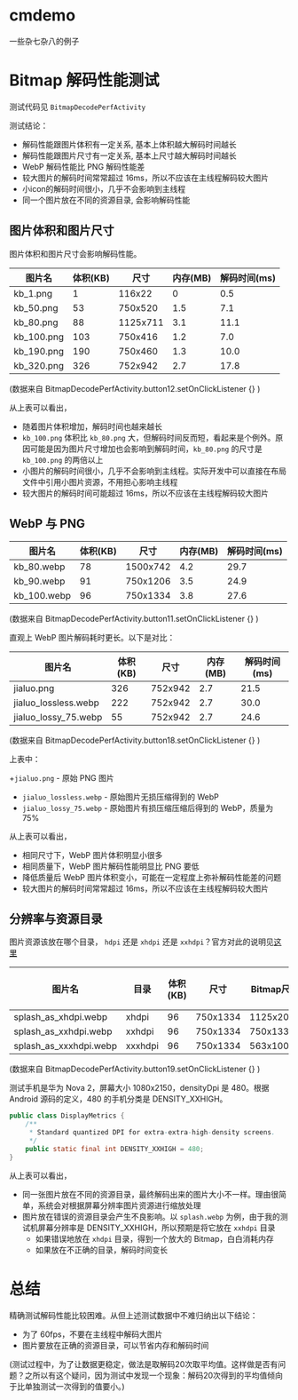 # cmdemo
一些杂七杂八的例子

# Bitmap 解码性能测试

测试代码见 `BitmapDecodePerfActivity`

测试结论：

+ 解码性能跟图片体积有一定关系, 基本上体积越大解码时间越长
+ 解码性能跟图片尺寸有一定关系, 基本上尺寸越大解码时间越长
+ WebP 解码性能比 PNG 解码性能差
+ 较大图片的解码时间常常超过 16ms，所以不应该在主线程解码较大图片
+ 小icon的解码时间很小，几乎不会影响到主线程
+ 同一个图片放在不同的资源目录, 会影响解码性能

## 图片体积和图片尺寸

图片体积和图片尺寸会影响解码性能。

|图片名      |体积(KB)|尺寸     |内存(MB)|解码时间(ms)|
|-----------|-------|--------|-------|-----------|
|kb_1.png   |1      |116x22  |0      |0.5        |
|kb_50.png  |53     |750x520 |1.5    |7.1        |
|kb_80.png  |88     |1125x711|3.1    |11.1       |
|kb_100.png |103    |750x416 |1.2    |7.0        |
|kb_190.png |190    |750x460 |1.3    |10.0       |
|kb_320.png |326    |752x942 |2.7    |17.8       |

(数据来自 BitmapDecodePerfActivity.button12.setOnClickListener {} )

从上表可以看出，

+ 随着图片体积增加，解码时间也越来越长
+ `kb_100.png` 体积比 `kb_80.png` 大，但解码时间反而短，看起来是个例外。原因可能是因为图片尺寸增加也会影响到解码时间，`kb_80.png` 的尺寸是 `kb_100.png` 的两倍以上
+ 小图片的解码时间很小，几乎不会影响到主线程。实际开发中可以直接在布局文件中引用小图片资源，不用担心影响主线程
+ 较大图片的解码时间可能超过 16ms，所以不应该在主线程解码较大图片

## WebP 与 PNG

|图片名      |体积(KB)|尺寸     |内存(MB)|解码时间(ms)|
|-----------|-------|--------|-------|-----------|
|kb_80.webp |78     |1500x742|4.2    |29.7       |
|kb_90.webp |91     |750x1206|3.5    |24.9       |
|kb_100.webp|96     |750x1334|3.8    |27.6       |

(数据来自 BitmapDecodePerfActivity.button11.setOnClickListener {} )

直观上 WebP 图片解码耗时更长。以下是对比：

|图片名                |体积(KB)|尺寸      |内存(MB)|解码时间(ms)|
|---------------------|-------|---------|-------|-----------|
|jialuo.png           |326    |752x942  |2.7    |21.5       |
|jialuo_lossless.webp |222    |752x942  |2.7    |30.0       |
|jialuo_lossy_75.webp |55     |752x942  |2.7    |24.6       |

(数据来自 BitmapDecodePerfActivity.button18.setOnClickListener {} )

上表中：

+`jialuo.png` - 原始 PNG 图片
+ `jialuo_lossless.webp` - 原始图片无损压缩得到的 WebP
+ `jialuo_lossy_75.webp` - 原始图片有损压缩压缩后得到的 WebP，质量为75%

从上表可以看出，

+ 相同尺寸下，WebP 图片体积明显小很多
+ 相同质量下，WebP 图片解码性能明显比 PNG 要低
+ 降低质量后 WebP 图片体积变小，可能在一定程度上弥补解码性能差的问题
+ 较大图片的解码时间常常超过 16ms，所以不应该在主线程解码较大图片

## 分辨率与资源目录
图片资源该放在哪个目录， `hdpi` 还是 `xhdpi` 还是 `xxhdpi`？官方对此的说明见[这里](#)

|图片名                  |目录    |体积(KB)|尺寸      |Bitmap尺寸|内存(MB)|解码时间(ms)|
|-----------------------|-------|-------|----------|---------|-------|-----------|
|splash_as_xhdpi.webp   |xhdpi  |96     |750x1334  |1125x2001|8.6    |82.4      |
|splash_as_xxhdpi.webp  |xxhdpi |96     |750x1334  |750x1334 |3.8    |27.1      |
|splash_as_xxxhdpi.webp |xxxhdpi|96     |750x1334  |563x1001 |2.1    |40.0      |

(数据来自 BitmapDecodePerfActivity.button19.setOnClickListener {} )

测试手机是华为 Nova 2，屏幕大小 1080x2150，densityDpi 是 480。根据 Android 源码的定义，480 的手机分类是 DENSITY_XXHIGH。

```java
public class DisplayMetrics {
    /**
     * Standard quantized DPI for extra-extra-high-density screens.
     */
    public static final int DENSITY_XXHIGH = 480;
}
```

从上表可以看出，

+ 同一张图片放在不同的资源目录，最终解码出来的图片大小不一样。理由很简单，系统会对根据屏幕分辨率图片资源进行缩放处理
+ 图片放在错误的资源目录会产生不良影响。以 `splash.webp` 为例，由于我的测试机屏幕分辨率是 DENSITY_XXHIGH，所以预期是将它放在 `xxhdpi` 目录
  + 如果错误地放在 `xhdpi` 目录，得到一个放大的 Bitmap，白白消耗内存
  + 如果放在不正确的目录，解码时间变长

# 总结
精确测试解码性能比较困难。从但上述测试数据中不难归纳出以下结论：

+ 为了 60fps，不要在主线程中解码大图片
+ 图片要放在正确的资源目录，可以节省内存和解码时间

(测试过程中，为了让数据更稳定，做法是取解码20次取平均值。这样做是否有问题？之所以有这个疑问，因为测试中发现一个现象：解码20次得到的平均值倾向于比单独测试一次得到的值要小。)
